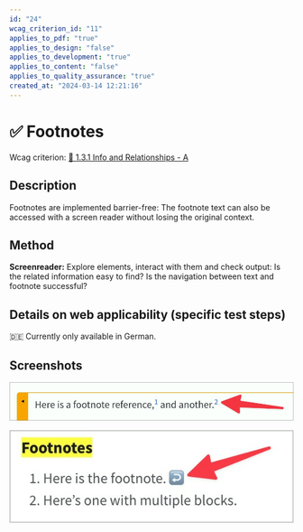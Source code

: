 ```yaml
---
id: "24"
wcag_criterion_id: "11"
applies_to_pdf: "true"
applies_to_design: "false"
applies_to_development: "true"
applies_to_content: "false"
applies_to_quality_assurance: "true"
created_at: "2024-03-14 12:21:16"
---
```


# ✅ Footnotes

Wcag criterion: [📜 1.3.1 Info and Relationships - A](..)

## Description

Footnotes are implemented barrier-free: The footnote text can also be accessed with a screen reader without losing the original context.

## Method

**Screenreader:** Explore elements, interact with them and check output: Is the related information easy to find? Is the navigation between text and footnote successful?

## Details on web applicability (specific test steps)

🇩🇪 Currently only available in German.

## Screenshots

![Fussnoten sind in-Page Anker-Links...](images/fussnoten-sind-in-page-anker-links.png)

![...und verlinken zurück!](images/und-verlinken-zurck.png)
